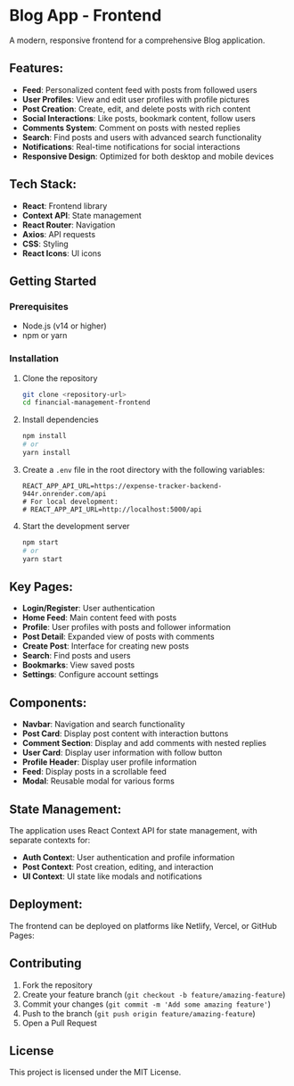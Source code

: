 # Blog App - Frontend

A modern, responsive frontend for a comprehensive Blog application.

## Features:

- **Feed**: Personalized content feed with posts from followed users
- **User Profiles**: View and edit user profiles with profile pictures
- **Post Creation**: Create, edit, and delete posts with rich content
- **Social Interactions**: Like posts, bookmark content, follow users
- **Comments System**: Comment on posts with nested replies
- **Search**: Find posts and users with advanced search functionality
- **Notifications**: Real-time notifications for social interactions
- **Responsive Design**: Optimized for both desktop and mobile devices

## Tech Stack:

- **React**: Frontend library
- **Context API**: State management
- **React Router**: Navigation
- **Axios**: API requests
- **CSS**: Styling
- **React Icons**: UI icons

## Getting Started

### Prerequisites

- Node.js (v14 or higher)
- npm or yarn

### Installation

1. Clone the repository
   ```bash
   git clone <repository-url>
   cd financial-management-frontend
   ```

2. Install dependencies
   ```bash
   npm install
   # or
   yarn install
   ```

3. Create a `.env` file in the root directory with the following variables:
   ```
   REACT_APP_API_URL=https://expense-tracker-backend-944r.onrender.com/api
   # For local development:
   # REACT_APP_API_URL=http://localhost:5000/api
   ```

4. Start the development server
   ```bash
   npm start
   # or
   yarn start
   ```
   
## Key Pages:

- **Login/Register**: User authentication
- **Home Feed**: Main content feed with posts
- **Profile**: User profiles with posts and follower information
- **Post Detail**: Expanded view of posts with comments
- **Create Post**: Interface for creating new posts
- **Search**: Find posts and users
- **Bookmarks**: View saved posts
- **Settings**: Configure account settings
  
## Components:

- **Navbar**: Navigation and search functionality
- **Post Card**: Display post content with interaction buttons
- **Comment Section**: Display and add comments with nested replies
- **User Card**: Display user information with follow button
- **Profile Header**: Display user profile information
- **Feed**: Display posts in a scrollable feed
- **Modal**: Reusable modal for various forms
  
## State Management:

The application uses React Context API for state management, with separate contexts for:

- **Auth Contex**t: User authentication and profile information
- **Post Context**: Post creation, editing, and interaction
- **UI Context**: UI state like modals and notifications
  
## Deployment:

The frontend can be deployed on platforms like Netlify, Vercel, or GitHub Pages:

## Contributing

1. Fork the repository
2. Create your feature branch (`git checkout -b feature/amazing-feature`)
3. Commit your changes (`git commit -m 'Add some amazing feature'`)
4. Push to the branch (`git push origin feature/amazing-feature`)
5. Open a Pull Request

## License

This project is licensed under the MIT License.
